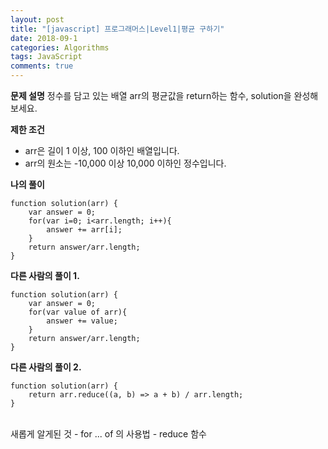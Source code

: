 ```yaml
---
layout: post
title: "[javascript] 프로그래머스|Level1|평균 구하기"
date: 2018-09-1
categories: Algorithms
tags: JavaScript
comments: true
---
```

**문제 설명**
정수를 담고 있는 배열 arr의 평균값을 return하는 함수, solution을 완성해보세요.

**제한 조건**
- arr은 길이 1 이상, 100 이하인 배열입니다.
- arr의 원소는 -10,000 이상 10,000 이하인 정수입니다.

**나의 풀이**
~~~
function solution(arr) {
    var answer = 0;
    for(var i=0; i<arr.length; i++){
        answer += arr[i];
    }
    return answer/arr.length;
}
~~~

**다른 사람의 풀이 1.**
~~~
function solution(arr) {
    var answer = 0;
    for(var value of arr){
        answer += value;
    }
    return answer/arr.length;
}
~~~

**다른 사람의 풀이 2.**
~~~
function solution(arr) {
    return arr.reduce((a, b) => a + b) / arr.length;
}
~~~
<br>
새롭게 알게된 것
- for ... of 의 사용법
- reduce 함수
